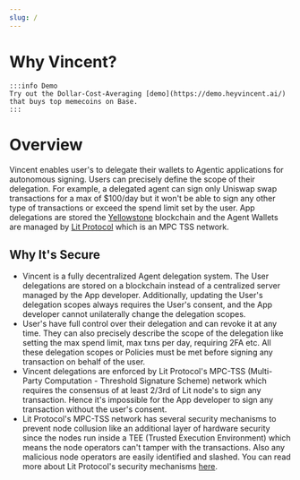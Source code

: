 ```yaml
---
slug: /
---
```


# Why Vincent?

	:::info Demo
	Try out the Dollar-Cost-Averaging [demo](https://demo.heyvincent.ai/) that buys top memecoins on Base.
	:::

# Overview

Vincent enables user's to delegate their wallets to Agentic applications for autonomous signing. Users can precisely define the scope of their delegation. For example, a delegated agent can sign only Uniswap swap transactions for a max of $100/day but it won't be able to sign any other type of transactions or exceed the spend limit set by the user. App delegations are stored the [Yellowstone](https://developer.litprotocol.com/connecting-to-a-lit-network/lit-blockchains/chronicle-yellowstone) blockchain and the Agent Wallets are managed by [Lit Protocol](https://developer.litprotocol.com/) which is an MPC TSS network.

## Why It's Secure

* Vincent is a fully decentralized Agent delegation system. The User delegations are stored on a blockchain instead of a centralized server managed by the App developer. Additionally, updating the User's delegation scopes always requires the User's consent, and the App developer cannot unilaterally change the delegation scopes.
* User's have full control over their delegation and can revoke it at any time. They can also precisely describe the scope of the delegation like setting the max spend limit, max txns per day, requiring 2FA etc. All these delegation scopes or Policies must be met before signing any transaction on behalf of the user.
* Vincent delegations are enforced by Lit Protocol's MPC-TSS (Multi-Party Computation - Threshold Signature Scheme) network which requires the consensus of at least 2/3rd of Lit node's to sign any transaction. Hence it's impossible for the App developer to sign any transaction without the user's consent.
* Lit Protocol's MPC-TSS network has several security mechanisms to prevent node collusion like an additional layer of hardware security since the nodes run inside a TEE (Trusted Execution Environment) which means the node operators can't tamper with the transactions. Also any malicious node operators are easily identified and slashed. You can read more about Lit Protocol's security mechanisms [here](https://developer.litprotocol.com/security/introduction).
